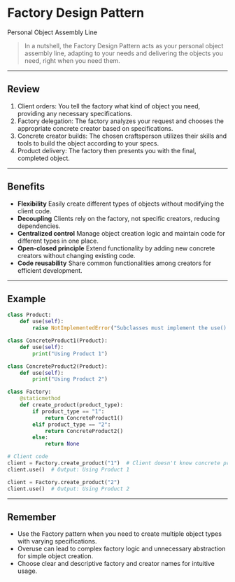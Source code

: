 # **Factory Design Pattern**

Personal Object Assembly Line

> In a nutshell, the Factory Design Pattern acts as your personal object assembly line, adapting to your needs and delivering the objects you need, right when you need them.

---

## Review

1. Client orders: You tell the factory what kind of object you need, providing any necessary specifications.
2. Factory delegation: The factory analyzes your request and chooses the appropriate concrete creator based on specifications.
3. Concrete creator builds: The chosen craftsperson utilizes their skills and tools to build the object according to your specs.
4. Product delivery: The factory then presents you with the final, completed object.

---

## Benefits

* **Flexibility**
  Easily create different types of objects without modifying the client code.
* **Decoupling**
  Clients rely on the factory, not specific creators, reducing dependencies.
* **Centralized control**
  Manage object creation logic and maintain code for different types in one place.
* **Open-closed principle**
  Extend functionality by adding new concrete creators without changing existing code.
* **Code reusability**
  Share common functionalities among creators for efficient development.

---

## Example

```python
class Product:
    def use(self):
        raise NotImplementedError("Subclasses must implement the use() method")

class ConcreteProduct1(Product):
    def use(self):
        print("Using Product 1")

class ConcreteProduct2(Product):
    def use(self):
        print("Using Product 2")

class Factory:
    @staticmethod
    def create_product(product_type):
        if product_type == "1":
            return ConcreteProduct1()
        elif product_type == "2":
            return ConcreteProduct2()
        else:
            return None

# Client code
client = Factory.create_product("1")  # Client doesn't know concrete product types
client.use()  # Output: Using Product 1

client = Factory.create_product("2")
client.use()  # Output: Using Product 2
```

---

## Remember

* Use the Factory pattern when you need to create multiple object types with varying specifications.
* Overuse can lead to complex factory logic and unnecessary abstraction for simple object creation.
* Choose clear and descriptive factory and creator names for intuitive usage.
